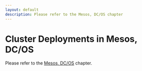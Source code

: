 ```yaml
---
layout: default
description: Please refer to the Mesos, DC/OS chapter
---
```

Cluster Deployments in Mesos, DC/OS
===================================

Please refer to the [Mesos, DC/OS](deployment-dcos.html) chapter.